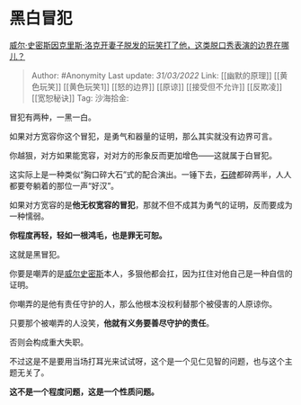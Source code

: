 # 黑白冒犯
[威尔·史密斯因克里斯·洛克开妻子脱发的玩笑打了他，这类脱口秀表演的边界在哪儿？](https://www.zhihu.com/question/524563289/answer/2412210158)

> Author: #Anonymity
> Last update: *31/03/2022*
> Link: [[幽默的原理]] [[黄色玩笑]] [[黄色玩笑1]] [[怒的边界]]  [[原谅]] [[接受但不允许]] [[反欺凌]] [[宽恕秘诀]]
> Tag:
> 沙海拾金:

冒犯有两种，一黑一白。

如果对方宽容你这个冒犯，是勇气和器量的证明，那么其实就没有边界可言。

你越狠，对方如果能宽容，对对方的形象反而更加增色——这就属于白冒犯。

这实际上是一种类似“胸口碎大石”式的配合演出。一锤下去，[石碑](https://www.zhihu.com/search?q=%E7%9F%B3%E7%A2%91&search_source=Entity&hybrid_search_source=Entity&hybrid_search_extra=%7B%22sourceType%22%3A%22answer%22%2C%22sourceId%22%3A2412210158%7D)都碎两半，人人都要夸躺着的那位一声“好汉”。

如果对方宽容的是**他无权宽容的冒犯**，那就不但不成其为勇气的证明，反而要成为一种懦弱。

**你程度再轻，轻如一根鸿毛，也是罪无可恕。**

这就是黑冒犯。

你要是嘲弄的是[威尔史密斯](https://www.zhihu.com/search?q=%E5%A8%81%E5%B0%94%E5%8F%B2%E5%AF%86%E6%96%AF&search_source=Entity&hybrid_search_source=Entity&hybrid_search_extra=%7B%22sourceType%22%3A%22answer%22%2C%22sourceId%22%3A2412210158%7D)本人，多狠他都会扛，因为扛住对他自己是一种自信的证明。

你嘲弄的是他有责任守护的人，那么他根本没权利替那个被侵害的人原谅你。

只要那个被嘲弄的人没笑，**他就有义务要善尽守护的责任**。

否则会构成重大失职。

不过这是不是要用当场打耳光来试试呀，这个是一个见仁见智的问题，也与这个主题无关了。

**这不是一个程度问题，这是一个性质问题。**
